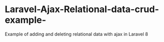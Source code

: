 # Laravel-Ajax-Relational-data-crud-example-
Example of adding and deleting relational data with ajax in Laravel 8
